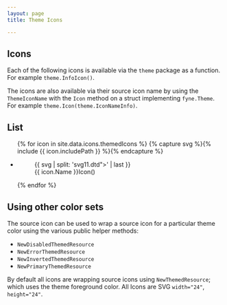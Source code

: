 ```yaml
---
layout: page
title: Theme Icons

---
```

## Icons

Each of the following icons is available via the `theme` package as a function. 
For example `theme.InfoIcon()`.

The icons are also available via their source icon name by using the `ThemeIconName` 
with the `Icon` method on a struct implementing `fyne.Theme`. For example `theme.Icon(theme.IconNameInfo)`.

## List

<ul class="theme-icon-list">
{% for icon in site.data.icons.themedIcons %}
  {% capture svg %}{% include {{ icon.includePath }} %}{% endcapture %}
  <li class="icon-item" data-filepath="{{ icon.includePath }}" data-sourceIcon="{{ icon.sourceIcon }}" data-icon-theme-method="{{ icon.Name }}Icon()" data-icon-safeName="IconName{{ icon.Name }}" id="IconName{{ icon.Name }}"><figure>{{ svg | split: 'svg11.dtd">' | last }}<figcaption>{{ icon.Name }}Icon()</figcaption></figure></li>
{% endfor %}
</ul>

## Using other color sets

The source icon can be used to wrap a source icon for a particular theme color using the 
various public helper methods:

* `NewDisabledThemedResource`
* `NewErrorThemedResource`
* `NewInvertedThemedResource`
* `NewPrimaryThemedResource`

By default all icons are wrapping source icons using `NewThemedResource`; 
which uses the theme foreground color. All Icons are SVG `width="24"`, `height="24"`.
